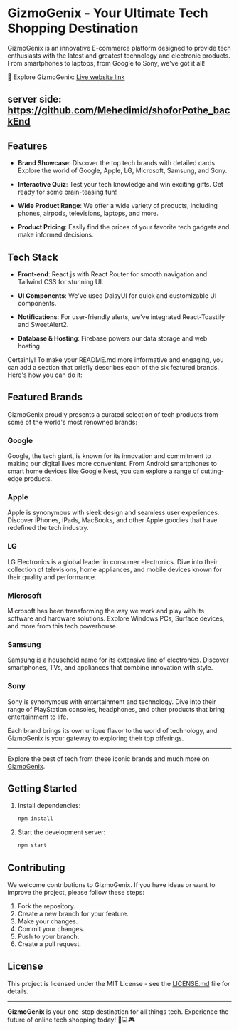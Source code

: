 

# GizmoGenix - Your Ultimate Tech Shopping Destination



GizmoGenix is an innovative E-commerce platform designed to provide tech enthusiasts with the latest and greatest technology and electronic products. From smartphones to laptops, from Google to Sony, we've got it all!

🚀 Explore GizmoGenix: [Live website link](https://assignment-10-nu.vercel.app)

## server side: https://github.com/Mehedimid/shoforPothe_backEnd

## Features

- **Brand Showcase**: Discover the top tech brands with detailed cards. Explore the world of Google, Apple, LG, Microsoft, Samsung, and Sony.

- **Interactive Quiz**: Test your tech knowledge and win exciting gifts. Get ready for some brain-teasing fun!

- **Wide Product Range**: We offer a wide variety of products, including phones, airpods, televisions, laptops, and more.

- **Product Pricing**: Easily find the prices of your favorite tech gadgets and make informed decisions.

## Tech Stack

- **Front-end**: React.js with React Router for smooth navigation and Tailwind CSS for stunning UI.

- **UI Components**: We've used DaisyUI for quick and customizable UI components.

- **Notifications**: For user-friendly alerts, we've integrated React-Toastify and SweetAlert2.

- **Database & Hosting**: Firebase powers our data storage and web hosting.

Certainly! To make your README.md more informative and engaging, you can add a section that briefly describes each of the six featured brands. Here's how you can do it:

## Featured Brands

GizmoGenix proudly presents a curated selection of tech products from some of the world's most renowned brands:

### Google


Google, the tech giant, is known for its innovation and commitment to making our digital lives more convenient. From Android smartphones to smart home devices like Google Nest, you can explore a range of cutting-edge products.

### Apple


Apple is synonymous with sleek design and seamless user experiences. Discover iPhones, iPads, MacBooks, and other Apple goodies that have redefined the tech industry.

### LG


LG Electronics is a global leader in consumer electronics. Dive into their collection of televisions, home appliances, and mobile devices known for their quality and performance.

### Microsoft


Microsoft has been transforming the way we work and play with its software and hardware solutions. Explore Windows PCs, Surface devices, and more from this tech powerhouse.

### Samsung


Samsung is a household name for its extensive line of electronics. Discover smartphones, TVs, and appliances that combine innovation with style.

### Sony


Sony is synonymous with entertainment and technology. Dive into their range of PlayStation consoles, headphones, and other products that bring entertainment to life.

Each brand brings its own unique flavor to the world of technology, and GizmoGenix is your gateway to exploring their top offerings.

---

Explore the best of tech from these iconic brands and much more on [GizmoGenix](https://brand-assignment-10.web.app/).

## Getting Started



1. Install dependencies:

   ```bash
   npm install
   ```

2. Start the development server:

   ```bash
   npm start
   ```

## Contributing

We welcome contributions to GizmoGenix. If you have ideas or want to improve the project, please follow these steps:

1. Fork the repository.
2. Create a new branch for your feature.
3. Make your changes.
4. Commit your changes.
5. Push to your branch.
6. Create a pull request.

## License

This project is licensed under the MIT License - see the [LICENSE.md](LICENSE.md) file for details.

---

**GizmoGenix** is your one-stop destination for all things tech. Experience the future of online tech shopping today! 📱💻🎮
